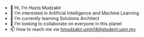 - 👋 Hi, I’m Haziq Mudzakir
- 👀 I’m interested in Artificial Intelligence and Machine Learning
- 🌱 I’m currently learning Solutions Architect
- 💞️ I’m looking to collaborate on everyone in this planet 
- 📫 How to reach me via hmudzakir.umin14@student.usm.my

<!---
haze1995-boop/haze1995-boop is a ✨ special ✨ repository because its `README.md` (this file) appears on your GitHub profile.
You can click the Preview link to take a look at your changes.
--->

